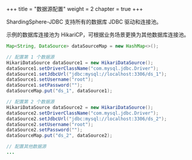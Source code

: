 +++
title = "数据源配置"
weight = 2
chapter = true
+++

ShardingSphere-JDBC 支持所有的数据库 JDBC 驱动和连接池。

示例的数据库连接池为 HikariCP，可根据业务场景更换为其他数据库连接池。

```java
Map<String, DataSource> dataSourceMap = new HashMap<>();

// 配置第 1 个数据源
HikariDataSource dataSource1 = new HikariDataSource();
dataSource1.setDriverClassName("com.mysql.jdbc.Driver");
dataSource1.setJdbcUrl("jdbc:mysql://localhost:3306/ds_1");
dataSource1.setUsername("root");
dataSource1.setPassword("");
dataSourceMap.put("ds_1", dataSource1);

// 配置第 2 个数据源
HikariDataSource dataSource2 = new HikariDataSource();
dataSource2.setDriverClassName("com.mysql.jdbc.Driver");
dataSource2.setJdbcUrl("jdbc:mysql://localhost:3306/ds_2");
dataSource2.setUsername("root");
dataSource2.setPassword("");
dataSourceMap.put("ds_2", dataSource2);

// 配置其他数据源
...
```
